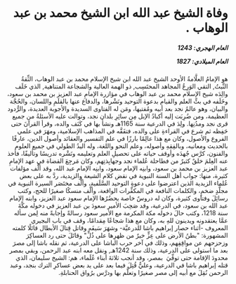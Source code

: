 <h1 dir="rtl">وفاة الشيخ عبد الله ابن الشيخ محمد بن عبد الوهاب .</h1>

<h5 dir="rtl">العام الهجري:  1243

العام الميلادي: 1827

</h5>

<p dir="rtl">هو الإمامُ العلَّامةُ الأوحد الشيخ عبد الله ابن شيخ الإسلام محمد بن عبد الوهاب، الثِّقةُ الثَّبتُ, التقي الوَرِعُ المجاهد المحتَسِب, ذو الهمة العالية والشجاعة المتناهية, الذي خَلَف والِدَه شيخ الإسلام محمد بن عبد الوهاب في مؤازرة الإمامِ عبد العزيز بن محمد بن سعود، وخَلَفه في بثِّ العلم والقيام بدعوة التوحيد ونَشْرها، والدفاع عنها بالقلَمِ واللسان، والحُجَّة والبيان، وهو عالمُ نجد بعد أبيه ومُفتيها، ومَن له الفتاوى السديدة والأجوبة العديدة، والرُّدود العظيمة، ومن ضُرِبَت إليه أكبادُ الإبل مِن سائِرِ بلدان نجد، وتوالت عليه الأسئلةُ من جميع قرى نجد ومدُنِها. ولِدَ في الدرعية سنة 1165هـ ونشأ بها في كَنَف والده، وقرأ القرآنَ حتى حَفِظه ثم شرع في القراءةِ على والده، فتفَقَّه في المذاهب الإسلامية، ومهَرَ في علمي الفروع والأصول، وكان مع هذا عالِمًا بارزًا في علم التفسير والعقائد وأصول الدين، عارفًا بالحديث ومعانيه، وبالفِقهِ وأصوله، وعلم النحو واللغة، وله اليدُ الطولي في جميع العلوم والفنون، كرَّس جُهدَه وأوقف حياته على تحصيلِ العلم وتعليمه ونَشْره تدريسًا وتأليفًا، فأخذ عنه العِلمَ خلقٌ كثيرٌ من فطاحلة عُلماء نجد وجهابِذتِهم، وكان مَرجِعَ القضاة في عهد الإمامِ عبد العزيز بن محمد بن سعود، وابنِه الإمام سعود، وابنِه الإمام عبد الله، وقد ألَّف مؤلفات كثيرة، منها: جواب أهل السنة النبوية في نقض كلام الشيعة والزيدية، ردَّ به على بعض عُلماء الزيدية الذين اعترضوا على دعوةِ التوحيد السَّلَفية، وألَّف مختَصَر السيرة النبوية في مجلَّدٍ ضخمٍ، والكلمات النافعة في المكفِّرات الواقعة، وألَّف منسكًا صغيرًا للحج، وكتب رسائِلَ وفتاوى كثيرة، وكان له دروسٌ خاصة يحضُرُها الإمام سعود عبد العزيز، وابنه الإمام عبد الله بن سعود، في الدرعية، وقد صَحِبَ الأمير سعودَ بن عبد العزيز في دخوله مكَّةَ سنة 1218، وكتب حالَ دخوله مكة المكرمة مع الأمير سعود رسالةً وإجابةً منه لِمن سأله عمَّا يعتقدونه ويدينون للهِ به، وكان مع هذا شجاعًا مِقدامًا، وقف في باب البجيري المعروف -أثناء حصار إبراهيم باشا للدرعيَّة- وشهَرَ سَيفَه وقاتل قِتالَ الأبطال قائلًا كلمته المشهورة: "بطنُ الأرض على عِزٍّ خيرٌ من ظهرِها على ذُلٍّ" وقاتَلَ حتى رد العساكِرَ وزحزحهم عن مواقِفِهم، وذلك في آخر حرب الباشا على الدرعية، ثم نقله باشا إلى مصرَ بعد ما استولى على الدرعية، وذلك سنة 1242هـ, ونقل معه ابنه عبد الرحمن، وبقي بمصر محدودَ الإقامة حتى توفِّيَ  بمصر، وقد أنجب ثلاثةَ أبناء عُلَماء، هم: الشيخ سليمان، الذي قتله إبراهيم باشا في الدرعية، وعليٌّ قُتِلَ فيما بعد على يد بعض عساكرِ الترك بنجد، وعبد الرحمن نُقِلَ مع أبيه إلى مصر صغيرًا وتعلَّم بها ودرَّس برُواق الحنابلةِ.</p></br>
